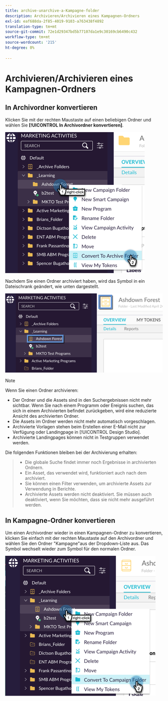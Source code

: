 ```yaml
---
title: archive-unarchive-a-Kampagne-folder
description: Archivieren/Archivieren eines Kampagnen-Ordners
exl-id: eaf688da-2f85-4019-9103-a763438f4892
translation-type: tm+mt
source-git-commit: 72e1d29347bd5b77107da1e9c30169cb6490c432
workflow-type: tm+mt
source-wordcount: '215'
ht-degree: 0%

---
```


# Archivieren/Archivieren eines Kampagnen-Ordners

## In Archivordner konvertieren

Klicken Sie mit der rechten Maustaste auf einen beliebigen Ordner und wählen Sie **[!UICONTROL In Archivordner konvertieren]**.

![Bild eins](/help/sky/assets/campaign-folders/archive-unarchive-a-campaign-folder/archive-unarchive-a-campaign-folder-1.png)

Nachdem Sie einen Ordner archiviert haben, wird das Symbol in ein Dateischrank geändert, wie unten dargestellt.

![Bild zwei](/help/sky/assets/campaign-folders/archive-unarchive-a-campaign-folder/archive-unarchive-a-campaign-folder-2.png)

>[!NOTE]
>
>Wenn Sie einen Ordner archivieren:
>
>* Der Ordner und die Assets sind in den Suchergebnissen nicht mehr sichtbar.
   >Wenn Sie nach einem Programm oder Ereignis suchen, das sich in einem Archivierten befindet
   >zurückgeben, wird eine reduzierte Ansicht des archivierten
   >Ordner.
>* Die Assets im Ordner werden nicht mehr automatisch vorgeschlagen.
>* Archivierte Vorlagen stehen beim Erstellen einer E-Mail nicht zur Verfügung
   >oder Landingpage in [!UICONTROL Design Studio].
>* Archivierte Landingpages können nicht in Testgruppen verwendet werden.

>
>
Die folgenden Funktionen bleiben bei der Archivierung erhalten:
>
>* Die globale Suche findet immer noch Ergebnisse in archivierten Ordnern.
>* Ein Asset, das verwendet wird, funktioniert auch nach dem
   >archiviert.
>* Sie können einen Filter verwenden, um archivierte Assets zur Verwendung in
   >Berichte.
>* Archivierte Assets werden nicht deaktiviert. Sie müssen auch
   >deaktiviert, wenn Sie möchten, dass sie nicht mehr ausgeführt werden.

>



## In Kampagne-Ordner konvertieren

Um einen Archivordner wieder in einen Kampagnen-Ordner zu konvertieren, klicken Sie einfach mit der rechten Maustaste auf den Archivordner und wählen Sie den Ordner &quot;Kampagne&quot;aus der Dropdown-Liste aus. Das Symbol wechselt wieder zum Symbol für den normalen Ordner.

![Bild drei](/help/sky/assets/campaign-folders/archive-unarchive-a-campaign-folder/archive-unarchive-a-campaign-folder-3.png)
